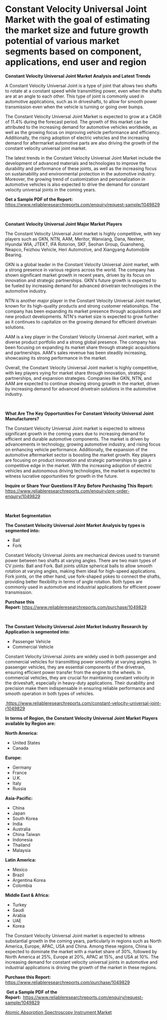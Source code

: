 <p><h1>Constant Velocity Universal Joint Market with the goal of estimating the market size and future growth potential of various market segments based on component, applications, end user and region</h1></p><p><strong>Constant Velocity Universal Joint Market Analysis and Latest Trends</strong></p>
<p><p>A Constant Velocity Universal Joint is a type of joint that allows two shafts to rotate at a constant speed while transmitting power, even when the shafts are at an angle to each other. This type of joint is commonly used in automotive applications, such as in driveshafts, to allow for smooth power transmission even when the vehicle is turning or going over bumps.</p><p>The Constant Velocity Universal Joint Market is expected to grow at a CAGR of 11.4% during the forecast period. The growth of this market can be attributed to the increasing demand for automotive vehicles worldwide, as well as the growing focus on improving vehicle performance and efficiency. Additionally, the rising adoption of electric vehicles and the increasing demand for aftermarket automotive parts are also driving the growth of the constant velocity universal joint market.</p><p>The latest trends in the Constant Velocity Universal Joint Market include the development of advanced materials and technologies to improve the durability and performance of these joints, as well as the increasing focus on sustainability and environmental protection in the automotive industry. Moreover, the growing trend of customization and personalization in automotive vehicles is also expected to drive the demand for constant velocity universal joints in the coming years.</p></p>
<p><strong>Get a Sample PDF of the Report:&nbsp;</strong> <a href="https://www.reliableresearchreports.com/enquiry/request-sample/1049829">https://www.reliableresearchreports.com/enquiry/request-sample/1049829</a></p>
<p>&nbsp;</p>
<p><strong>Constant Velocity Universal Joint Major Market Players</strong></p>
<p><p>The Constant Velocity Universal Joint market is highly competitive, with key players such as GKN, NTN, AAM, Meritor, Wanxiang, Dana, Nexteer, Hyundai WIA, JTEKT, IFA Rotorion, SKF, Seohan Group, Guansheng, Neapco, Feizhou Vehicle, Heri Automotive, and Xiangyang Automobile Bearing.</p><p>GKN is a global leader in the Constant Velocity Universal Joint market, with a strong presence in various regions across the world. The company has shown significant market growth in recent years, driven by its focus on innovation and strategic partnerships. GKN's future growth is expected to be fueled by increasing demand for advanced drivetrain technologies in the automotive industry.</p><p>NTN is another major player in the Constant Velocity Universal Joint market, known for its high-quality products and strong customer relationships. The company has been expanding its market presence through acquisitions and new product developments. NTN's market size is expected to grow further as it continues to capitalize on the growing demand for efficient drivetrain solutions.</p><p>AAM is a key player in the Constant Velocity Universal Joint market, with a diverse product portfolio and a strong global presence. The company has been focusing on expanding its market share through strategic acquisitions and partnerships. AAM's sales revenue has been steadily increasing, showcasing its strong performance in the market.</p><p>Overall, the Constant Velocity Universal Joint market is highly competitive, with key players vying for market share through innovation, strategic partnerships, and expansion strategies. Companies like GKN, NTN, and AAM are expected to continue showing strong growth in the market, driven by increasing demand for advanced drivetrain solutions in the automotive industry.</p></p>
<p>&nbsp;</p>
<p><strong>What Are The Key Opportunities For Constant Velocity Universal Joint Manufacturers?</strong></p>
<p><p>The Constant Velocity Universal Joint market is expected to witness significant growth in the coming years due to increasing demand for efficient and durable automotive components. The market is driven by advancements in technology, growing automotive industry, and rising focus on enhancing vehicle performance. Additionally, the expansion of the automotive aftermarket sector is boosting the market growth. Key players are focusing on product innovation and strategic partnerships to gain a competitive edge in the market. With the increasing adoption of electric vehicles and autonomous driving technologies, the market is expected to witness lucrative opportunities for growth in the future.</p></p>
<p><strong>Inquire or Share Your Questions If Any Before Purchasing This Report:</strong> <a href="https://www.reliableresearchreports.com/enquiry/pre-order-enquiry/1049829">https://www.reliableresearchreports.com/enquiry/pre-order-enquiry/1049829</a></p>
<p>&nbsp;</p>
<p><strong>Market Segmentation</strong></p>
<p><strong>The Constant Velocity Universal Joint Market Analysis by types is segmented into:</strong></p>
<p><ul><li>Ball</li><li>Fork</li></ul></p>
<p><p>Constant Velocity Universal Joints are mechanical devices used to transmit power between two shafts at varying angles. There are two main types of CV joints: Ball and Fork. Ball joints utilize spherical balls to allow smooth rotation at varying angles, making them ideal for high-speed applications. Fork joints, on the other hand, use fork-shaped yokes to connect the shafts, providing better flexibility in terms of angle rotation. Both types are commonly used in automotive and industrial applications for efficient power transmission.</p></p>
<p><strong>Purchase this Report:&nbsp;</strong><a href="https://www.reliableresearchreports.com/purchase/1049829">https://www.reliableresearchreports.com/purchase/1049829</a></p>
<p>&nbsp;</p>
<p><strong>The Constant Velocity Universal Joint Market Industry Research by Application is segmented into:</strong></p>
<p><ul><li>Passenger Vehicle</li><li>Commercial Vehicle</li></ul></p>
<p><p>Constant Velocity Universal Joints are widely used in both passenger and commercial vehicles for transmitting power smoothly at varying angles. In passenger vehicles, they are essential components of the drivetrain, ensuring efficient power transfer from the engine to the wheels. In commercial vehicles, they are crucial for maintaining constant velocity in the driveshaft, especially in heavy-duty applications. Their durability and precision make them indispensable in ensuring reliable performance and smooth operation in both types of vehicles.</p></p>
<p><a href="https://www.reliableresearchreports.com/constant-velocity-universal-joint-r1049829">&nbsp;https://www.reliableresearchreports.com/constant-velocity-universal-joint-r1049829</a></p>
<p><strong>In terms of Region, the Constant Velocity Universal Joint Market Players available by Region are:</strong></p>
<p>
    <p> <strong> North America: </strong>
        <ul>
            <li>United States</li>
            <li>Canada</li>
        </ul>
        </p> 
    <p> <strong> Europe: </strong>
        <ul>
            <li>Germany</li>
            <li>France</li>
            <li>U.K.</li>
            <li>Italy</li>
            <li>Russia</li>
        </ul>
        </p> 
    <p> <strong> Asia-Pacific: </strong>
        <ul>
            <li>China</li>
            <li>Japan</li>
            <li>South Korea</li>
            <li>India</li>
            <li>Australia</li>
            <li>China Taiwan</li>
            <li>Indonesia</li>
            <li>Thailand</li>
            <li>Malaysia</li>
        </ul>
        </p> 
    <p> <strong> Latin America: </strong>
        <ul>
            <li>Mexico</li>
            <li>Brazil</li>
            <li>Argentina Korea</li>
            <li>Colombia</li>
        </ul>
        </p> 
    <p> <strong> Middle East & Africa: </strong>
        <ul>
            <li>Turkey</li>
            <li>Saudi</li>
            <li>Arabia</li>
            <li>UAE</li>
            <li>Korea</li>
        </ul>
    </p>
    </p>
<p><p>The Constant Velocity Universal Joint market is expected to witness substantial growth in the coming years, particularly in regions such as North America, Europe, APAC, USA and China. Among these regions, China is expected to dominate the market with a market share of 30%, followed by North America at 25%, Europe at 20%, APAC at 15%, and USA at 10%. The increasing demand for constant velocity universal joints in automotive and industrial applications is driving the growth of the market in these regions.</p></p>
<p><strong>Purchase this Report: </strong><a href="https://www.reliableresearchreports.com/purchase/1049829">https://www.reliableresearchreports.com/purchase/1049829</a></p>
<p>&nbsp;<strong>Get a Sample PDF of the Report:&nbsp;&nbsp;</strong><a href="https://www.reliableresearchreports.com/enquiry/request-sample/1049829">https://www.reliableresearchreports.com/enquiry/request-sample/1049829</a></p>
<p><strong></strong></p>
<p><p><a href="https://github.com/NorbertYates/Market-Research-Report-List-4/blob/main/atomic-absorption-spectroscopy-instrument-market.md">Atomic Absorption Spectroscopy Instrument Market</a></p></p>